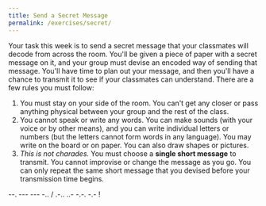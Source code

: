 ```yaml
---
title: Send a Secret Message
permalink: /exercises/secret/
---
```


Your task this week is to send a secret message that your classmates will decode from across the room. You'll be given a piece of paper with a secret message on it, and your group must devise an encoded way of sending that message. You'll have time to plan out your message, and then you'll have a chance to transmit it to see if your classmates can understand. There are a few rules you must follow:

1. You must stay on your side of the room. You can't get any closer or pass anything physical between your group and the rest of the class.
2. You cannot speak or write any words. You can make sounds (with your voice or by other means), and you can write individual letters or numbers (but the letters cannot form words in any language). You may write on the board or on paper. You can also draw shapes or pictures.
3. *This is not charades.* You must choose a **single short message** to transmit. You cannot improvise or change the message as you go. You can only repeat the same short message that you devised before your transmission time begins.

-\-. -\-\- -\-\- -.. / .-.. ..- -.-. -.- !
